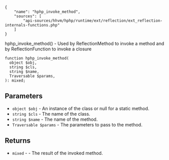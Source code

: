``` yamlmeta
{
    "name": "hphp_invoke_method",
    "sources": [
        "api-sources/hhvm/hphp/runtime/ext/reflection/ext_reflection-internals-functions.php"
    ]
}
```




hphp_invoke_method() - Used by ReflectionMethod to invoke a method and by
ReflectionFunction to invoke a closure




``` Hack
function hphp_invoke_method(
  object $obj,
  string $cls,
  string $name,
  Traversable $params,
): mixed;
```




## Parameters




+ ` object $obj ` - An instance of the class or null for a
  static method.
+ ` string $cls ` - The name of the class.
+ ` string $name ` - The name of the method.
+ ` Traversable $params ` - The parameters to pass to the method.




## Returns




* ` mixed ` - - The result of the invoked method.
<!-- HHAPIDOC -->
